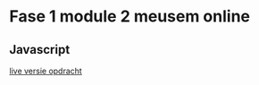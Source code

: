 # Fase 1 module 2 meusem online
## Javascript

[live versie opdracht](http://28881.hosts1.ma-cloud.nl/f1m2js/)